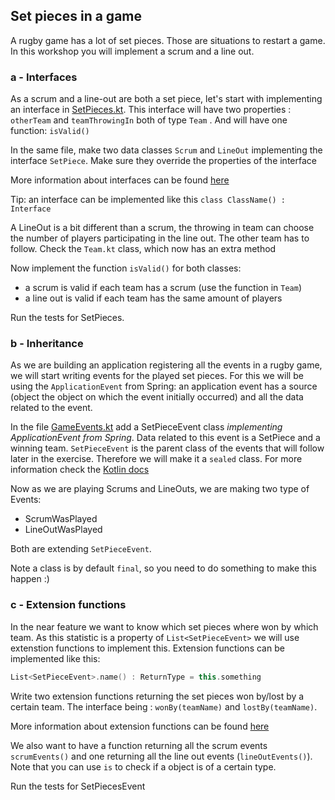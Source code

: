 ## Set pieces in a game
A rugby game has a lot of set pieces. Those are situations to restart a game. In this workshop you will implement a scrum and a line out.

### a - Interfaces
As a scrum and a line-out are both a set piece, let's start with implementing an interface in [SetPieces.kt](../src/main/kotlin/com/paulienvanalst/rugbymatch/game/SetPieces.kt).
This interface will have two properties : `otherTeam` and `teamThrowingIn` both of type `Team` . And will have one function: `isValid()`

In the same file, make two data classes `Scrum` and `LineOut` implementing the interface `SetPiece`. Make sure they override the properties of the interface

More information about interfaces can be found [here](https://kotlinlang.org/docs/reference/interfaces.html)

Tip: an interface can be implemented like this `class ClassName() : Interface`

A LineOut is a bit different than a scrum, the throwing in team can choose the number of players participating in the line out. The other team has to follow.
Check the `Team.kt` class, which now has an extra method

Now implement the function `isValid()` for both classes:
* a scrum is valid if each team has a scrum (use the function in `Team`) 
* a line out is valid if each team has the same amount of players

Run the tests for SetPieces.


### b - Inheritance
As we are building an application registering all the events in a rugby game, we will start writing events for the played set pieces.
For this we will be using the `ApplicationEvent` from Spring: an application event has a source (object the object on which the event initially occurred) and all the data related to the event.

In the file [GameEvents.kt](../src/main/kotlin/com/paulienvanalst/rugbymatch/events/GameEvents.kt) add a SetPieceEvent class *implementing ApplicationEvent from Spring*.
Data related to this event is a SetPiece and a winning team.
`SetPieceEvent` is the parent class of the events that will follow later in the exercise. Therefore we will make it a `sealed` class.
For more information check the [Kotlin docs](http://kotlinlang.org/docs/reference/sealed-classes.html)

Now as we are playing Scrums and LineOuts, we are making two type of Events:
* ScrumWasPlayed
* LineOutWasPlayed

Both are extending `SetPieceEvent`.

Note a class is by default `final`, so you need to do something to make this happen :)


### c - Extension functions
In the near feature we want to know which set pieces where won by which team. As this statistic is a property of `List<SetPieceEvent>` we will use extenstion functions to implement this.
Extension functions can be implemented like this:
```kotlin
List<SetPieceEvent>.name() : ReturnType = this.something
```

Write two extension functions returning the set pieces won by/lost by a certain team.
The interface being : `wonBy(teamName)` and `lostBy(teamName)`.

More information about extension functions can be found [here](https://kotlinlang.org/docs/reference/extensions.html)

We also want to have a function returning all the scrum events `scrumEvents()` and one returning all the line out events (`lineOutEvents()`).
Note that you can use `is` to check if a object is of a certain type.

Run the tests for SetPiecesEvent


